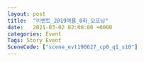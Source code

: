 ```yaml
---
layout: post
title:  "이벤트_2019여름_0화_오프닝"
date:   2021-03-02 02:00:00 +0000
categories: Event
Tags: Story Event
SceneCode: ["scene_evt190627_cp0_q1_s10"]
---
```

